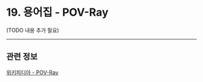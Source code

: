 # 19. 용어집 - POV-Ray

(TODO 내용 추가 필요)

***

## 관련 정보

[위키피디아 - POV-Ray](https://ko.wikipedia.org/wiki/POV-Ray)